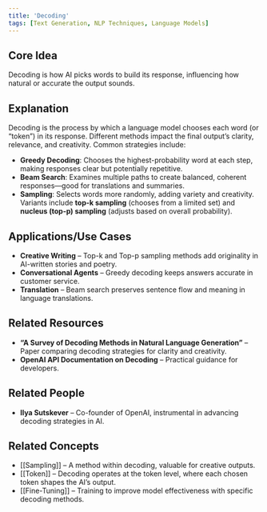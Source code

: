 ```yaml
---
title: 'Decoding'
tags: [Text Generation, NLP Techniques, Language Models]
---
```

## Core Idea
Decoding is how AI picks words to build its response, influencing how natural or accurate the output sounds.

## Explanation
Decoding is the process by which a language model chooses each word (or “token”) in its response. Different methods impact the final output’s clarity, relevance, and creativity. Common strategies include:
- **Greedy Decoding**: Chooses the highest-probability word at each step, making responses clear but potentially repetitive.
- **Beam Search**: Examines multiple paths to create balanced, coherent responses—good for translations and summaries.
- **Sampling**: Selects words more randomly, adding variety and creativity. Variants include **top-k sampling** (chooses from a limited set) and **nucleus (top-p) sampling** (adjusts based on overall probability).

## Applications/Use Cases
- **Creative Writing** – Top-k and Top-p sampling methods add originality in AI-written stories and poetry.
- **Conversational Agents** – Greedy decoding keeps answers accurate in customer service.
- **Translation** – Beam search preserves sentence flow and meaning in language translations.

## Related Resources
- **“A Survey of Decoding Methods in Natural Language Generation”** – Paper comparing decoding strategies for clarity and creativity.
- **OpenAI API Documentation on Decoding** – Practical guidance for developers.

## Related People
- **Ilya Sutskever** – Co-founder of OpenAI, instrumental in advancing decoding strategies in AI.

## Related Concepts
- [[Sampling]] – A method within decoding, valuable for creative outputs.
- [[Token]] – Decoding operates at the token level, where each chosen token shapes the AI’s output.
- [[Fine-Tuning]] – Training to improve model effectiveness with specific decoding methods.
